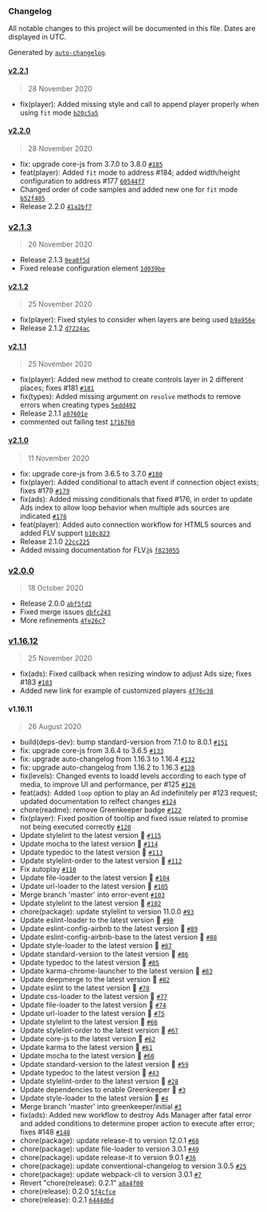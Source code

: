### Changelog

All notable changes to this project will be documented in this file. Dates are displayed in UTC.

Generated by [`auto-changelog`](https://github.com/CookPete/auto-changelog).

#### [v2.2.1](https://github.com/openplayerjs/openplayerjs/compare/v2.2.0...v2.2.1)

> 28 November 2020

- fix(player): Added missing style and call to append player properly when using `fit` mode [`b20c5a5`](https://github.com/openplayerjs/openplayerjs/commit/b20c5a57500c88b8423b6f4c014bdb4c85ca3354)

#### [v2.2.0](https://github.com/openplayerjs/openplayerjs/compare/v2.1.3...v2.2.0)

> 28 November 2020

- fix: upgrade core-js from 3.7.0 to 3.8.0 [`#185`](https://github.com/openplayerjs/openplayerjs/pull/185)
- feat(player): Added `fit` mode to address #184; added width/height configuration to address #177 [`60544f7`](https://github.com/openplayerjs/openplayerjs/commit/60544f7adcbe7e9f1811ce62df991e441e05dc2c)
- Changed order of code samples and added new one for `fit` mode [`b52f405`](https://github.com/openplayerjs/openplayerjs/commit/b52f4056564bb707a0cb888b736e3f0c5b23bdfd)
- Release 2.2.0 [`41a2bf7`](https://github.com/openplayerjs/openplayerjs/commit/41a2bf7b512135420b63c4b9b0856ad4232598f4)

### [v2.1.3](https://github.com/openplayerjs/openplayerjs/compare/v1.16.12...v2.1.3)

> 26 November 2020

- Release 2.1.3 [`9ea0f5d`](https://github.com/openplayerjs/openplayerjs/commit/9ea0f5d9e795da7cddd54070a85ce5a88b4a1a5b)
- Fixed release configuration element [`1d039be`](https://github.com/openplayerjs/openplayerjs/commit/1d039be3799ad3a965792b525d6eda868364e5df)

#### [v2.1.2](https://github.com/openplayerjs/openplayerjs/compare/v2.1.1...v2.1.2)

> 25 November 2020

- fix(player): Fixed styles to consider when layers are being used [`b9a956e`](https://github.com/openplayerjs/openplayerjs/commit/b9a956e41e6c417ff85315c688c5f973d7e7eed6)
- Release 2.1.2 [`d7224ac`](https://github.com/openplayerjs/openplayerjs/commit/d7224ac30eeb29c2ef36eabbb662f3b802712456)

#### [v2.1.1](https://github.com/openplayerjs/openplayerjs/compare/v2.1.0...v2.1.1)

> 25 November 2020

- fix(player): Added new method to create controls layer in 2 different places; fixes #181 [`#181`](https://github.com/openplayerjs/openplayerjs/issues/181)
- fix(types): Added missing argument on `resolve` methods to remove errors when creating types [`5edd402`](https://github.com/openplayerjs/openplayerjs/commit/5edd40296d3b1fd7d8ba4657647a4b44747479bb)
- Release 2.1.1 [`a07601e`](https://github.com/openplayerjs/openplayerjs/commit/a07601e329b297f0d04555491b1dcc3be9c2fc54)
- commented out failing test [`1716760`](https://github.com/openplayerjs/openplayerjs/commit/17167606bf27b883eec8d74c560455a7daf5117b)

#### [v2.1.0](https://github.com/openplayerjs/openplayerjs/compare/v2.0.0...v2.1.0)

> 11 November 2020

- fix: upgrade core-js from 3.6.5 to 3.7.0 [`#180`](https://github.com/openplayerjs/openplayerjs/pull/180)
- fix(player): Added conditional to attach event if connection object exists; fixes #179 [`#179`](https://github.com/openplayerjs/openplayerjs/issues/179)
- fix(ads): Added missing conditionals that fixed #176, in order to update Ads index to allow loop behavior when multiple ads sources are indicated [`#176`](https://github.com/openplayerjs/openplayerjs/issues/176)
- feat(player): Added auto connection workflow for HTML5 sources and added FLV support [`b10c823`](https://github.com/openplayerjs/openplayerjs/commit/b10c823e3bf0b58c42f6755448824e9a230475ed)
- Release 2.1.0 [`22cc225`](https://github.com/openplayerjs/openplayerjs/commit/22cc225c051f13538b5cbac51133a348669fa8b3)
- Added missing documentation for FLV.js [`f823055`](https://github.com/openplayerjs/openplayerjs/commit/f823055b89762b3cc7030c6cff41c8046405dfd4)

### [v2.0.0](https://github.com/openplayerjs/openplayerjs/compare/v1.16.11...v2.0.0)

> 18 October 2020

- Release 2.0.0 [`abf5fd2`](https://github.com/openplayerjs/openplayerjs/commit/abf5fd274fce9ea28942897a72afde1419f46c46)
- Fixed merge issues [`dbfc243`](https://github.com/openplayerjs/openplayerjs/commit/dbfc243d7a818752e700514d87157f570b2ea488)
- More refinements [`4fe26c7`](https://github.com/openplayerjs/openplayerjs/commit/4fe26c792c142897271bff4627115ff20e36810f)

### [v1.16.12](https://github.com/openplayerjs/openplayerjs/compare/v2.1.2...v1.16.12)

> 25 November 2020

- fix(ads): Fixed callback when resizing window to adjust Ads size; fixes #183 [`#183`](https://github.com/openplayerjs/openplayerjs/issues/183)
- Added new link for example of customized players [`4f76c38`](https://github.com/openplayerjs/openplayerjs/commit/4f76c3810f2eaced99701f43756a02beca995167)

#### v1.16.11

> 26 August 2020

- build(deps-dev): bump standard-version from 7.1.0 to 8.0.1 [`#151`](https://github.com/openplayerjs/openplayerjs/pull/151)
- fix: upgrade core-js from 3.6.4 to 3.6.5 [`#133`](https://github.com/openplayerjs/openplayerjs/pull/133)
- fix: upgrade auto-changelog from 1.16.3 to 1.16.4 [`#132`](https://github.com/openplayerjs/openplayerjs/pull/132)
- fix: upgrade auto-changelog from 1.16.2 to 1.16.3 [`#128`](https://github.com/openplayerjs/openplayerjs/pull/128)
- fix(levels): Changed events to loadd levels according to each type of media, to improve UI and performance, per #125 [`#126`](https://github.com/openplayerjs/openplayerjs/pull/126)
- feat(ads): Added `loop` option to play an Ad indefinitely per #123 request; updated documentation to relfect changes [`#124`](https://github.com/openplayerjs/openplayerjs/pull/124)
- chore(readme): remove Greenkeeper badge [`#122`](https://github.com/openplayerjs/openplayerjs/pull/122)
- fix(player): Fixed position of tooltip and fixed issue related to promise not being executed correctly [`#120`](https://github.com/openplayerjs/openplayerjs/pull/120)
- Update stylelint to the latest version 🚀 [`#115`](https://github.com/openplayerjs/openplayerjs/pull/115)
- Update mocha to the latest version 🚀 [`#114`](https://github.com/openplayerjs/openplayerjs/pull/114)
- Update typedoc to the latest version 🚀 [`#113`](https://github.com/openplayerjs/openplayerjs/pull/113)
- Update stylelint-order to the latest version 🚀 [`#112`](https://github.com/openplayerjs/openplayerjs/pull/112)
- Fix autoplay [`#110`](https://github.com/openplayerjs/openplayerjs/pull/110)
- Update file-loader to the latest version 🚀 [`#104`](https://github.com/openplayerjs/openplayerjs/pull/104)
- Update url-loader to the latest version 🚀 [`#105`](https://github.com/openplayerjs/openplayerjs/pull/105)
- Merge branch 'master' into error-event [`#103`](https://github.com/openplayerjs/openplayerjs/pull/103)
- Update stylelint to the latest version 🚀 [`#102`](https://github.com/openplayerjs/openplayerjs/pull/102)
- chore(package): update stylelint to version 11.0.0 [`#93`](https://github.com/openplayerjs/openplayerjs/pull/93)
- Update eslint-loader to the latest version 🚀 [`#90`](https://github.com/openplayerjs/openplayerjs/pull/90)
- Update eslint-config-airbnb to the latest version 🚀 [`#89`](https://github.com/openplayerjs/openplayerjs/pull/89)
- Update eslint-config-airbnb-base to the latest version 🚀 [`#88`](https://github.com/openplayerjs/openplayerjs/pull/88)
- Update style-loader to the latest version 🚀 [`#87`](https://github.com/openplayerjs/openplayerjs/pull/87)
- Update standard-version to the latest version 🚀 [`#86`](https://github.com/openplayerjs/openplayerjs/pull/86)
- Update typedoc to the latest version 🚀 [`#85`](https://github.com/openplayerjs/openplayerjs/pull/85)
- Update karma-chrome-launcher to the latest version 🚀 [`#83`](https://github.com/openplayerjs/openplayerjs/pull/83)
- Update deepmerge to the latest version 🚀 [`#82`](https://github.com/openplayerjs/openplayerjs/pull/82)
- Update eslint to the latest version 🚀 [`#78`](https://github.com/openplayerjs/openplayerjs/pull/78)
- Update css-loader to the latest version 🚀 [`#77`](https://github.com/openplayerjs/openplayerjs/pull/77)
- Update file-loader to the latest version 🚀 [`#74`](https://github.com/openplayerjs/openplayerjs/pull/74)
- Update url-loader to the latest version 🚀 [`#75`](https://github.com/openplayerjs/openplayerjs/pull/75)
- Update stylelint to the latest version 🚀 [`#66`](https://github.com/openplayerjs/openplayerjs/pull/66)
- Update stylelint-order to the latest version 🚀 [`#67`](https://github.com/openplayerjs/openplayerjs/pull/67)
- Update core-js to the latest version 🚀 [`#62`](https://github.com/openplayerjs/openplayerjs/pull/62)
- Update karma to the latest version 🚀 [`#61`](https://github.com/openplayerjs/openplayerjs/pull/61)
- Update mocha to the latest version 🚀 [`#60`](https://github.com/openplayerjs/openplayerjs/pull/60)
- Update standard-version to the latest version 🚀 [`#59`](https://github.com/openplayerjs/openplayerjs/pull/59)
- Update typedoc to the latest version 🚀 [`#43`](https://github.com/openplayerjs/openplayerjs/pull/43)
- Update stylelint-order to the latest version 🚀 [`#28`](https://github.com/openplayerjs/openplayerjs/pull/28)
- Update dependencies to enable Greenkeeper 🌴 [`#3`](https://github.com/openplayerjs/openplayerjs/pull/3)
- Update style-loader to the latest version 🚀 [`#4`](https://github.com/openplayerjs/openplayerjs/pull/4)
- Merge branch 'master' into greenkeeper/initial [`#3`](https://github.com/openplayerjs/openplayerjs/pull/3)
- fix(ads): Added new workflow to destroy Ads Manager after fatal error and added conditions to determine proper action to execute after error; fixes #148 [`#148`](https://github.com/openplayerjs/openplayerjs/issues/148)
- chore(package): update release-it to version 12.0.1 [`#68`](https://github.com/openplayerjs/openplayerjs/issues/68)
- chore(package): update file-loader to version 3.0.1 [`#40`](https://github.com/openplayerjs/openplayerjs/issues/40)
- chore(package): update release-it to version 9.0.1 [`#36`](https://github.com/openplayerjs/openplayerjs/issues/36)
- chore(package): update conventional-changelog to version 3.0.5 [`#25`](https://github.com/openplayerjs/openplayerjs/issues/25)
- chore(package): update webpack-cli to version 3.0.1 [`#7`](https://github.com/openplayerjs/openplayerjs/issues/7)
- Revert "chore(release): 0.2.1" [`a8a4f00`](https://github.com/openplayerjs/openplayerjs/commit/a8a4f00f8a56291faf5c9755b09d3a2780780e4b)
- chore(release): 0.2.0 [`5f4cfce`](https://github.com/openplayerjs/openplayerjs/commit/5f4cfce056fe6a00da7e8da282488c2ad6cc619c)
- chore(release): 0.2.1 [`6444d6d`](https://github.com/openplayerjs/openplayerjs/commit/6444d6dbfade0840716fb7f969feece7c21e4fef)
